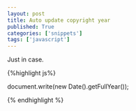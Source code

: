 ```yaml
---
layout: post
title: Auto update copyright year
published: True
categories: ['snippets']
tags: ['javascript']
---
```

Just in case.

{%highlight js%}

document.write(new Date().getFullYear());

{% endhighlight %}
